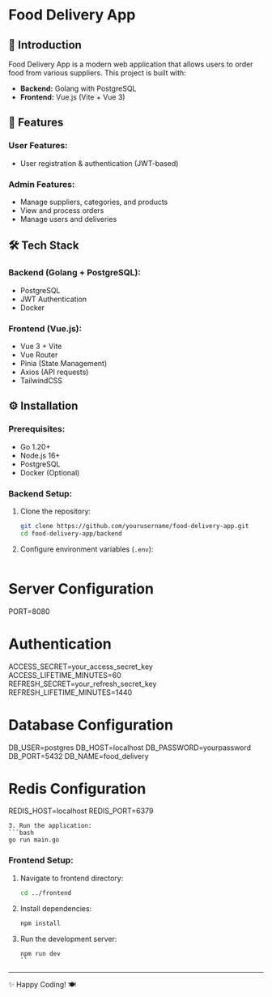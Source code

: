 # Food Delivery App

## 📌 Introduction
Food Delivery App is a modern web application that allows users to order food from various suppliers. This project is built with:
- **Backend:** Golang with PostgreSQL
- **Frontend:** Vue.js (Vite + Vue 3)

## 🚀 Features
### **User Features:**
- User registration & authentication (JWT-based)

### **Admin Features:**
- Manage suppliers, categories, and products
- View and process orders
- Manage users and deliveries

## 🛠 Tech Stack
### **Backend (Golang + PostgreSQL):**
- PostgreSQL
- JWT Authentication
- Docker

### **Frontend (Vue.js):**
- Vue 3 + Vite
- Vue Router
- Pinia (State Management)
- Axios (API requests)
- TailwindCSS

## ⚙️ Installation
### **Prerequisites:**
- Go 1.20+
- Node.js 16+
- PostgreSQL
- Docker (Optional)

### **Backend Setup:**
1. Clone the repository:
   ```bash
   git clone https://github.com/yourusername/food-delivery-app.git
   cd food-delivery-app/backend
   ```
2. Configure environment variables (`.env`):
   ```env
# Server Configuration
PORT=8080

# Authentication
ACCESS_SECRET=your_access_secret_key
ACCESS_LIFETIME_MINUTES=60
REFRESH_SECRET=your_refresh_secret_key
REFRESH_LIFETIME_MINUTES=1440

# Database Configuration
DB_USER=postgres
DB_HOST=localhost
DB_PASSWORD=yourpassword
DB_PORT=5432
DB_NAME=food_delivery

# Redis Configuration
REDIS_HOST=localhost
REDIS_PORT=6379
   ```
3. Run the application:
   ```bash
   go run main.go
   ```

### **Frontend Setup:**
1. Navigate to frontend directory:
   ```bash
   cd ../frontend
   ```
2. Install dependencies:
   ```bash
   npm install
   ```
3. Run the development server:
   ```bash
   npm run dev
   ``
---
✨ Happy Coding! 🍽️

